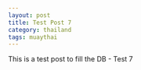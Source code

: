 ```yaml
---
layout: post
title: Test Post 7
category: thailand
tags: muaythai
---
```


This is a test post to fill the DB - Test 7